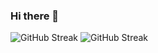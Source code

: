 ### Hi there 👋

![GitHub Streak](https://streak-stats.demolab.com/?user=coswat&theme=react&background=161B21&hide_border=true)
![GitHub Streak](https://github-readme-stats.vercel.app/api?username=coswat&bg_color=161B21&theme=react&hide_border=true&show_icons=true)
